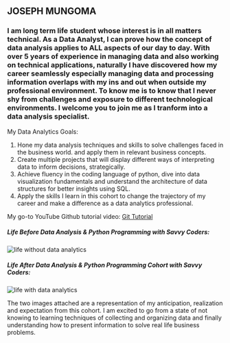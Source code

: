 ## JOSEPH MUNGOMA

### I am long term life student whose interest is in all matters technical. As a Data Analyst, I can prove how the concept of data analysis applies to ALL aspects of our day to day. With over 5 years of experience in managing data and also working on technical applications, naturally I have discovered how my career seamlessly especially managing data and processing information overlaps with my ins and out when outside my professional environment. To know me is to know that I never shy from challenges and exposure to different technological environments. I welcome you to join me as I tranform into a data analysis specialist.

My Data Analytics Goals:

1. Hone my data analysis techniques and skills to solve challenges faced in the business world. and apply them in relevant business concepts.
2. Create multiple projects that will display different ways of interpreting data to inform decisions, strategically.
3. Achieve fluency in the coding language of python, dive into data visualization fundamentals and understand the architecture of data structures for better insights using SQL.
4. Apply the skills I learn in this cohort to change the trajectory of my career and make a difference as a data analytics professional.


My go-to YouTube Github tutorial video: [Git Tutorial](https://www.youtube.com/watch?v=mJ-qvsxPHpY)


##### *Life Before Data Analysis & Python Programming with Savvy Coders:*
![life without data analytics](https://github.com/user-attachments/assets/37ba0f05-f4cc-46e7-9f44-9496e0b29111 "Young Professionals Staring at a Board")

##### *Life After Data Analysis & Python Programming Cohort with Savvy Coders:*
![life with data analytics](https://github.com/user-attachments/assets/057439fb-ecf5-43cf-8bbc-f085e6d691f2 "Young Professionals After Data")

The two images attached are a representation of my anticipation, realization and expectation from this cohort. 
I am excited to go from a state of not knowing to learning techniques of collecting and organizing data and finally understanding how to present information to solve real life business problems.
